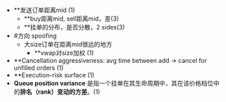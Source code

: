 - **发送订单距离mid (1)
	- **buy距离mid, sell距离mid，差(3)
	- **挂单的分布，是否分散，2 sides(3)
- #方向 spoofing
	- 大size订单在距离mid很远的地方
		- **vwap对size加权 (1)
- **Cancellation aggressiveness: avg time between add → cancel for unfilled orders (1)
- **Execution-risk surface (1)
- **Queue position variance** 是指一个挂单在其生命周期中，其在该价格档位中的**排名（rank）变动的方差**。(1)